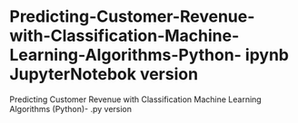 # Predicting-Customer-Revenue-with-Classification-Machine-Learning-Algorithms-Python- ipynb JupyterNotebok version
Predicting Customer Revenue with Classification Machine Learning Algorithms (Python)- .py version 

